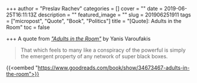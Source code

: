+++
author = "Preslav Rachev"
categories = []
cover = ""
date = 2019-06-25T16:11:13Z
description = ""
featured_image = ""
slug = 201906251911
tags = ["micropost", "Quote", "Book", "Politics"]
title = "[Quote]: Adults in the Room"
toc = false

+++
A quote from [*"Adults in the Room"*](https://amzn.to/2FxKWoX) by Yanis Varoufakis

> That which feels to many like a conspiracy of the powerful is simply the emergent property of any network of super black boxes.

{{<oembed "https://www.goodreads.com/book/show/34673467-adults-in-the-room">}}